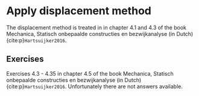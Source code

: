 ```{index} Displacement method
```

# Apply displacement method

The displacement method is treated in in chapter 4.1 and 4.3 of the book Mechanica, Statisch onbepaalde constructies en bezwijkanalyse (in Dutch) {cite:p}`Hartsuijker2016`.

## Exercises
Exercises 4.3 - 4.35 in chapter 4.5 of the book Mechanica, Statisch onbepaalde constructies en bezwijkanalyse (in Dutch) {cite:p}`Hartsuijker2016`.
Unfortunately there are not answers available.